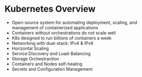 # Kubernetes Overview

* Open-source system for automating deployment, scaling, and management of containerized applications
* Containers without orchestrations do not scale well
* K8s designed to run billions of containers a week
* Networking with dual-stack: IPv4 & IPv6
* Horizontal Scaling
* Service Discovery and Load-Balancing
* Storage Orchestraction
* Containers and Nodes self-healing
* Secrets and Configuration Management



